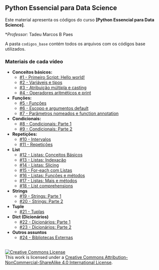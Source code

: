 ## Python Essencial para Data Science

Este material apresenta os códigos do curso **[Python Essencial para Data Science]**.

**Professor:* Tadeu Marcos B Paes

A pasta `codigos_base` contém todos os arquivos com os códigos base utilizados.
### Materiais de cada vídeo
- **Conceitos básicos:**
  - [#1 - Primeiro Script: Hello world!](https://github.com/xavecoding/python-essencial-para-data-science/blob/main/hello_world.py)
  - [#2 - Variáveis e tipos](https://github.com/xavecoding/python-essencial-para-data-science/blob/main/01_variaveis_e_tipos.ipynb)
  - [#3 - Atribuição múltipla e casting](https://github.com/xavecoding/python-essencial-para-data-science/blob/main/01_variaveis_e_tipos.ipynb)
  - [#4 - Operadores aritméticos e print](https://github.com/xavecoding/python-essencial-para-data-science/blob/main/01_variaveis_e_tipos.ipynb)
- **Funções:**
  - [#5 - Funções](https://github.com/xavecoding/python-essencial-para-data-science/blob/main/02_funcoes.ipynb)
  - [#6 - Escopo e argumentos default](https://github.com/xavecoding/python-essencial-para-data-science/blob/main/02_funcoes.ipynb)
  - [#7 - Parâmetros nomeados e function annotation](https://github.com/xavecoding/python-essencial-para-data-science/blob/main/02_funcoes.ipynb)
- **Condicionais:**
  - [#8 - Condicionais: Parte 1](https://github.com/xavecoding/python-essencial-para-data-science/blob/main/03_condicionais.ipynb)
  - [#9 - Condicionais: Parte 2](https://github.com/xavecoding/python-essencial-para-data-science/blob/main/03_condicionais.ipynb)
- **Repetições:**
  - [#10 - Intervalos](https://github.com/xavecoding/python-essencial-para-data-science/blob/main/04_loops.ipynb)
  - [#11 - Repetições](https://github.com/xavecoding/python-essencial-para-data-science/blob/main/04_loops.ipynb)
- **List**
  - [#12 - Listas: Conceitos Básicos](https://github.com/xavecoding/python-essencial-para-data-science/blob/main/05_lists.ipynb)
  - [#13 - Listas: Indexação](https://github.com/xavecoding/python-essencial-para-data-science/blob/main/05_lists.ipynb)
  - [#14 - Listas: Slicing](https://github.com/xavecoding/python-essencial-para-data-science/blob/main/05_lists.ipynb)
  - [#15 - For-each com Listas](https://github.com/xavecoding/python-essencial-para-data-science/blob/main/05_lists.ipynb)
  - [#16 - Listas: Funções e métodos](https://github.com/xavecoding/python-essencial-para-data-science/blob/main/05_lists.ipynb)
  - [#17 - Listas: Mais e métodos](https://github.com/xavecoding/python-essencial-para-data-science/blob/main/05_lists.ipynb)
  - [#18 - List comprehensions](https://github.com/xavecoding/python-essencial-para-data-science/blob/main/05_lists.ipynb)
- **Strings**
  - [#19 - Strings: Parte 1](https://github.com/xavecoding/python-essencial-para-data-science/blob/main/06_strings.ipynb)
  - [#20 - Strings: Parte 2](https://github.com/xavecoding/python-essencial-para-data-science/blob/main/06_strings.ipynb)
- **Tuple**
  - [#21 - Tuplas](https://github.com/xavecoding/python-essencial-para-data-science/blob/main/07_tuplas.ipynb)
- **Dict (Dicionários)**
  - [#22 - Dicionários: Parte 1](https://github.com/xavecoding/python-essencial-para-data-science/blob/main/08_dicionarios.ipynb)
  - [#23 - Dicionários: Parte 2](https://github.com/xavecoding/python-essencial-para-data-science/blob/main/08_dicionarios.ipynb)
- **Outros assuntos**
  - [#24 - Bibliotecas Externas](https://github.com/xavecoding/python-essencial-para-data-science/blob/main/09_bibliotecas_externas.ipynb)



<br/>
<a rel="license" href="http://creativecommons.org/licenses/by-nc-sa/4.0/"><img alt="Creative Commons License" style="border-width:0" src="https://i.creativecommons.org/l/by-nc-sa/4.0/88x31.png" /></a><br />This work is licensed under a <a rel="license" href="http://creativecommons.org/licenses/by-nc-sa/4.0/">Creative Commons Attribution-NonCommercial-ShareAlike 4.0 International License</a>.
